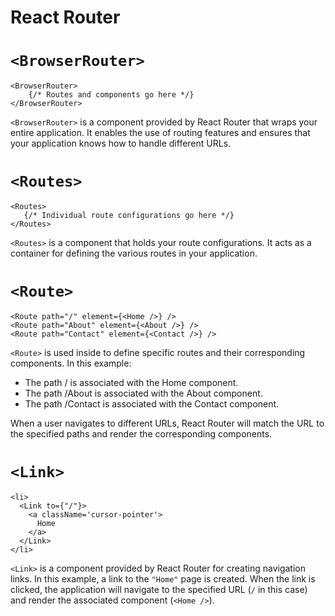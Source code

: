 # React Router
# `<BrowserRouter>`

```
<BrowserRouter>
    {/* Routes and components go here */}
</BrowserRouter>
  ```
`<BrowserRouter>` is a component provided by React Router that wraps your entire application. It enables the use of routing features and ensures that your application knows how to handle different URLs.

# `<Routes>`

```
<Routes>
   {/* Individual route configurations go here */}
</Routes>
  ```
`<Routes>` is a component that holds your route configurations. It acts as a container for defining the various routes in your application.

# `<Route>`

```
<Route path="/" element={<Home />} />
<Route path="About" element={<About />} />
<Route path="Contact" element={<Contact />} />
  ```
`<Route>` is used inside <Routes> to define specific routes and their corresponding components. In this example:

- The path / is associated with the Home component.
- The path /About is associated with the About component.
- The path /Contact is associated with the Contact component.

When a user navigates to different URLs, React Router will match the URL to the specified paths and render the corresponding components.

# `<Link>`

```
<li>
  <Link to={"/"}>
    <a className='cursor-pointer'>
      Home
    </a>
  </Link>
</li>
  ```
`<Link>` is a component provided by React Router for creating navigation links. In this example, a link to the `"Home"` page is created. When the link is clicked, the application will navigate to the specified URL (`/` in this case) and render the associated component (`<Home />`).